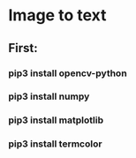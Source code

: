 # Image to text
## First:
### pip3 install opencv-python
### pip3 install numpy
### pip3 install matplotlib
### pip3 install termcolor
